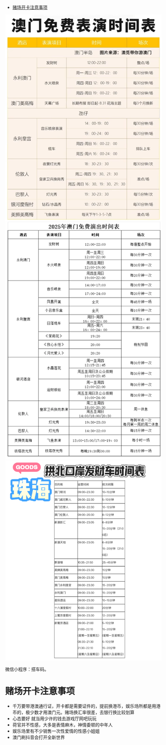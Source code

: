 - [赌场开卡注意事项](#赌场开卡注意事项)




![alt text](酒店免费表演时间.png)  
![alt text](酒店免费表演时间2.png)
![alt text](发财车.png)


微信小程序：搭车码。

# 赌场开卡注意事项

- 千万要带港澳通行证，开卡都是需要证件的，提前换港币，娱乐场所都是用港币的，极少数才用澳门元。赌场换汇率很差，去银行换比较划算
- 心态要好 就当用少许的钱去游戏厅网吧玩玩
- 荷官并不性感，大多是表情麻木，神情委顿的中年人
- 娱乐场里有不少销售一次性爱情的性感小姐姐
- 澳门刷抖音会打开全新世界